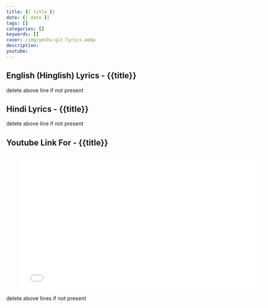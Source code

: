 ```yaml
---
title: {{ title }}
date: {{ date }}
tags: []
categories: []
keywords: []
cover: /img/yeshu-git-lyrics.webp
description: 
youtube: 
---
```

## English (Hinglish) Lyrics - {{title}}
delete above line if not present

## Hindi Lyrics - {{title}}
delete above line if not present

## Youtube Link For - {{title}}
<figure class="image is-16by9">
<iframe class="has-ratio" width="640" height="360"
src="{{youtube}}"
frameborder="0" allow="accelerometer; autoplay; clipboard-write; encrypted-media; gyroscope; picture-in-picture" allowfullscreen></iframe>
</figure>
delete above lines if not present
